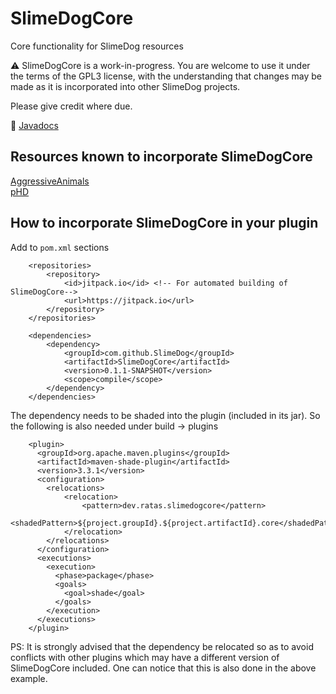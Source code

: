 # SlimeDogCore
Core functionality for SlimeDog resources

⚠️ SlimeDogCore is a work-in-progress.
You are welcome to use it under the terms of the GPL3 license,
with the understanding that changes may be made as it is incorporated into other SlimeDog projects.

Please give credit where due.

📜 [Javadocs](https://blackdog.straight8.com/minecraft/SlimeDogCore/javadocs/)

## Resources known to incorporate SlimeDogCore
[AggressiveAnimals](https://github.com/SlimeDog/AggressiveAnimals/) <br>
[pHD](https://github.com/SlimeDog/pHD/)

## How to incorporate SlimeDogCore in your plugin
Add to `pom.xml` sections
```
    <repositories>
        <repository>
            <id>jitpack.io</id> <!-- For automated building of SlimeDogCore-->
            <url>https://jitpack.io</url>
        </repository>
    </repositories>
    
    <dependencies>
        <dependency>
            <groupId>com.github.SlimeDog</groupId>
            <artifactId>SlimeDogCore</artifactId>
            <version>0.1.1-SNAPSHOT</version>
            <scope>compile</scope>
        </dependency>
    </dependencies>
```
The dependency needs to be shaded into the plugin (included in its jar).
So the following is also needed under build -> plugins
```
    <plugin>
      <groupId>org.apache.maven.plugins</groupId>
      <artifactId>maven-shade-plugin</artifactId>
      <version>3.3.1</version>
      <configuration>
        <relocations>
            <relocation>
                <pattern>dev.ratas.slimedogcore</pattern>
                <shadedPattern>${project.groupId}.${project.artifactId}.core</shadedPattern>
            </relocation>
        </relocations>
      </configuration>
      <executions>
        <execution>
          <phase>package</phase>
          <goals>
            <goal>shade</goal>
          </goals>
        </execution>
      </executions>
    </plugin>
```
PS: It is strongly advised that the dependency be relocated so as to avoid conflicts with other plugins which may have a different version of SlimeDogCore included. One can notice that this is also done in the above example.
